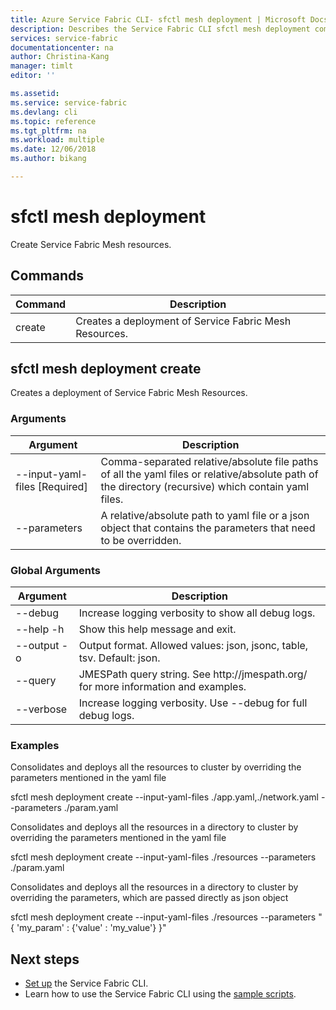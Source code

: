 ```yaml
---
title: Azure Service Fabric CLI- sfctl mesh deployment | Microsoft Docs
description: Describes the Service Fabric CLI sfctl mesh deployment commands.
services: service-fabric
documentationcenter: na
author: Christina-Kang
manager: timlt
editor: ''

ms.assetid: 
ms.service: service-fabric
ms.devlang: cli
ms.topic: reference
ms.tgt_pltfrm: na
ms.workload: multiple
ms.date: 12/06/2018
ms.author: bikang

---
```


# sfctl mesh deployment
Create Service Fabric Mesh resources.

## Commands

|Command|Description|
| --- | --- |
| create | Creates a deployment of Service Fabric Mesh Resources. |

## sfctl mesh deployment create
Creates a deployment of Service Fabric Mesh Resources.

### Arguments

|Argument|Description|
| --- | --- |
| --input-yaml-files [Required] | Comma-separated relative/absolute file paths of all the yaml files or relative/absolute path of the directory (recursive) which contain yaml files. |
| --parameters | A relative/absolute path to yaml file or a json object that contains the parameters that need to be overridden. |

### Global Arguments

|Argument|Description|
| --- | --- |
| --debug | Increase logging verbosity to show all debug logs. |
| --help -h | Show this help message and exit. |
| --output -o | Output format.  Allowed values\: json, jsonc, table, tsv.  Default\: json. |
| --query | JMESPath query string. See http\://jmespath.org/ for more information and examples. |
| --verbose | Increase logging verbosity. Use --debug for full debug logs. |

### Examples

Consolidates and deploys all the resources to cluster by overriding the parameters mentioned in
the yaml file

sfctl mesh deployment create --input-yaml-files ./app.yaml,./network.yaml --parameters
./param.yaml

Consolidates and deploys all the resources in a directory to cluster by overriding the
parameters mentioned in the yaml file

sfctl mesh deployment create --input-yaml-files ./resources --parameters ./param.yaml

Consolidates and deploys all the resources in a directory to cluster by overriding the
parameters, which are passed directly as json object

sfctl mesh deployment create --input-yaml-files ./resources --parameters "{ 'my_param' :
{'value' : 'my_value'} }"


## Next steps
- [Set up](service-fabric-cli.md) the Service Fabric CLI.
- Learn how to use the Service Fabric CLI using the [sample scripts](/azure/service-fabric/scripts/sfctl-upgrade-application).